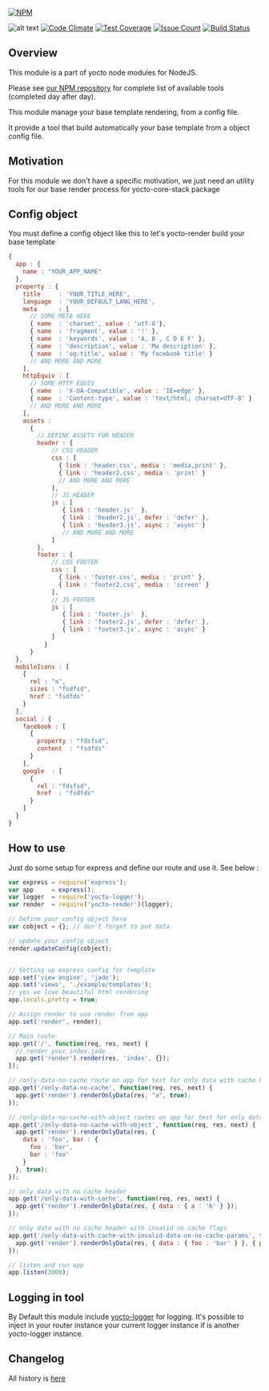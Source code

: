 [![NPM](https://nodei.co/npm/yocto-render.png?downloads=true&downloadRank=true&stars=true)](https://nodei.co/npm/yocto-render/)

![alt text](https://david-dm.org/yoctore/yocto-render.svg "Dependencies Status")
[![Code Climate](https://codeclimate.com/github/yoctore/yocto-render/badges/gpa.svg)](https://codeclimate.com/github/yoctore/yocto-render)
[![Test Coverage](https://codeclimate.com/github/yoctore/yocto-render/badges/coverage.svg)](https://codeclimate.com/github/yoctore/yocto-render/coverage)
[![Issue Count](https://codeclimate.com/github/yoctore/yocto-render/badges/issue_count.svg)](https://codeclimate.com/github/yoctore/yocto-render)
[![Build Status](https://travis-ci.org/yoctore/yocto-render.svg?branch=master)](https://travis-ci.org/yoctore/yocto-render)


## Overview

This module is a part of yocto node modules for NodeJS.

Please see [our NPM repository](https://www.npmjs.com/~yocto) for complete list of available tools (completed day after day).

This module manage your base template rendering, from a config file.

It provide a tool that build automatically your base template from a object config file.

## Motivation

For this module we don't have a specific motivation, we just need an utility tools for our base render process for yocto-core-stack package

## Config object

You must define a config object like this to let's yocto-render build your base template

```javascript
{
  app : {
    name : "YOUR_APP_NAME"
  },
  property : {
    title     : 'YOUR_TITLE_HERE',
    language  : 'YOUR_DEFAULT_LANG_HERE',
    meta      : [
      // SOME META HERE
      { name  : 'charset', value : 'utf-8'},
      { name  : 'fragment', value : '!' },
      { name  : 'keywords', value : 'A, B , C D E F' },
      { name  : 'description', value : 'Ma description' },
      { name  : 'og:title', value : 'My facebook title' }
      // AND MORE AND MORE
    ],
    httpEquiv : [
      // SOME HTTP EQUIV
      { name  : 'X-UA-Compatible', value : 'IE=edge' },
      { name  : 'Content-type', value : 'text/html; charset=UTF-8' }
      // AND MORE AND MORE
    ],
    assets :
      { 
        // DEFINE ASSETS FOR HEADER
        header : {
            // CSS HEADER
            css : [ 
              { link : 'header.css', media : 'media,print' },
              { link : 'header2.css', media : 'print' }
              // AND MORE AND MORE
            ],
            // JS HEADER
            js : [
               { link : 'header.js'  }, 
               { link : 'header2.js', defer : 'defer' },
               { link : 'header3.js', async : 'async' }
               // AND MORE AND MORE
            ]
        }, 
        footer : {
            // CSS FOOTER
            css : [
              { link : 'footer.css', media : 'print' },
              { link : 'footer2.css', media : 'screen' }
            ],
            // JS FOOTER
            js : [
               { link : 'footer.js'  }, 
               { link : 'footer2.js', defer : 'defer' },
               { link : 'footer3.js', async : 'async' }
            ]
          }
      }
  },
  mobileIcons : [
    {
      rel : "a",
      sizes : "fsdfsd",
      href : "fsdfds"
    }
  ],
  social : {
    facebook : [
      {
        property : "fdsfsd",
        content  : "fsdfds"
      }
    ],
    google  : [
      {
        rel : "fdsfsd",
        href  : "fsdfds"
      }
    ]
  }
}
```

## How to use

Just do some setup for express and define our route and use it. See below :

```javascript
var express = require('express');
var app     = express();
var logger  = require('yocto-logger');
var render  = require('yocto-render')(logger);

// Define your config object here
var cobject = {}; // don't forget to put data

// update your config object
render.updateConfig(cobject);


// Setting up express config for template
app.set('view engine', 'jade');
app.set('views', './example/templates');
// yes we love beautiful html rendering
app.locals.pretty = true;

// Assign render to use render from app
app.set('render', render);

// Main route
app.get('/', function(req, res, next) {
  // render your index.jade
  app.get('render').render(res, 'index', {});
});

// /only-data-no-cache route on app for test for only data with cache header
app.get('/only-data-no-cache', function(req, res, next) {
  app.get('render').renderOnlyData(res, "a", true);
});

// /only-data-no-cache-with-object routes on app for test for only data with cache header
app.get('/only-data-no-cache-with-object', function(req, res, next) {
  app.get('render').renderOnlyData(res, { 
    data : 'foo', bar : { 
      foo : 'bar',
      bar : 'foo'
    }
  }, true);
});

// only data with no cache header
app.get('/only-data-with-cache', function(req, res, next) {
  app.get('render').renderOnlyData(res, { data : { a : 'b' } });
});

// only data with no cache header with invalid no cache flags
app.get('/only-data-with-cache-with-invalid-data-on-no-cache-params', function(req, res, next) {
  app.get('render').renderOnlyData(res, { data : { foo : 'bar' } }, { params : { foo : 'bar' } });
});

// listen and run app
app.listen(3000);
```

## Logging in tool

By Default this module include [yocto-logger](https://www.npmjs.com/package/yocto-logger) for logging. It's possible to inject in your router instance your current logger instance if is another yocto-logger instance.

## Changelog

All history is [here](https://github.com/yoctore/yocto-render/blob/master/CHANGELOG.md)